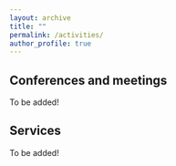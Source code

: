 ```yaml
---
layout: archive
title: ""
permalink: /activities/
author_profile: true
---
```




## Conferences and meetings

To be added!

## Services

To be added!

